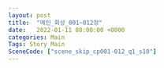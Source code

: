 ```yaml
---
layout: post
title:  "메인_회상_001~012장"
date:   2022-01-11 08:00:00 +0000
categories: Main
Tags: Story Main
SceneCode: ["scene_skip_cp001-012_q1_s10"]
---
```

